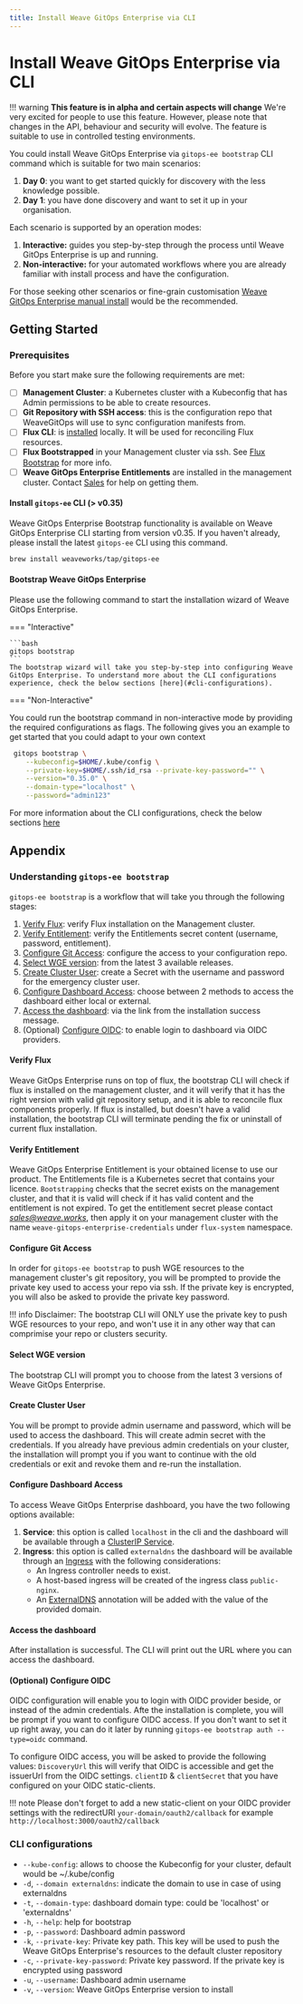 ```yaml
---
title: Install Weave GitOps Enterprise via CLI
---
```


# Install Weave GitOps Enterprise via CLI

!!! warning
    **This feature is in alpha and certain aspects will change**
    We're very excited for people to use this feature.
    However, please note that changes in the API, behaviour and security will evolve.
    The feature is suitable to use in controlled testing environments.

You could install Weave GitOps Enterprise via `gitops-ee bootstrap` CLI command which is suitable for two main scenarios:

1. **Day 0**: you want to get started quickly for discovery with the less knowledge possible.
2. **Day 1**: you have done discovery and want to set it up in your organisation.

Each scenario is supported by an operation modes:

1. **Interactive:** guides you step-by-step through the process until Weave GitOps Enterprise is up and running.
2. **Non-interactive:** for your automated workflows where you are already familiar with install process and have the configuration.

For those seeking other scenarios or fine-grain customisation [Weave GitOps Enterprise manual install](../install-enterprise) would be the recommended.

## Getting Started

### Prerequisites

Before you start make sure the following requirements are met:

- [ ] **Management Cluster**: a Kubernetes cluster with a Kubeconfig that has Admin permissions to be able to create resources.
- [ ] **Git Repository with SSH access**: this is the configuration repo that WeaveGitOps will use to sync configuration manifests from.
- [ ] **Flux CLI**: is [installed](https://fluxcd.io/flux/installation/#install-the-flux-cli) locally. It will be used for reconciling Flux resources.
- [ ] **Flux Bootstrapped** in your Management cluster via ssh. See [Flux Bootstrap](https://fluxcd.io/flux/installation/bootstrap/generic-git-server/) for more info.
- [ ] **Weave GitOps Enterprise Entitlements** are installed in the management cluster. Contact [Sales](/help-and-support/) for help on getting them.

#### Install `gitops-ee` CLI (> v0.35)

Weave GitOps Enterprise Bootstrap functionality is available on Weave GitOps Enterprise CLI starting from version v0.35. If you haven't already, please install the latest `gitops-ee` CLI using this command.

```bash
brew install weaveworks/tap/gitops-ee
```

#### Bootstrap Weave GitOps Enterprise

Please use the following command to start the installation wizard of Weave GitOps Enterprise.

=== "Interactive"

    ```bash
    gitops bootstrap
    ```
    The bootstrap wizard will take you step-by-step into configuring Weave GitOps Enterprise. To understand more about the CLI configurations experience, check the below sections [here](#cli-configurations).


=== "Non-Interactive"

   You could run the bootstrap command in non-interactive mode by providing the required configurations as flags. The following gives you an example to get started that you could adapt to your own context

   ```bash
    gitops bootstrap \
       --kubeconfig=$HOME/.kube/config \
       --private-key=$HOME/.ssh/id_rsa --private-key-password="" \
       --version="0.35.0" \
       --domain-type="localhost" \
       --password="admin123"
   ```

   For more information about the CLI configurations, check the below sections [here](#cli-configurations)

## Appendix

### Understanding `gitops-ee bootstrap`

`gitops-ee bootstrap` is a workflow that will take you through the following stages:

1. [Verify Flux](#verify-flux): verify Flux installation on the Management cluster.
2. [Verify Entitlement](#verify-entitlement): verify the Entitlements secret content (username, password, entitlement).
3. [Configure Git Access](#configure-git-access): configure the access to your configuration repo.
4. [Select WGE version](#select-wge-version): from the latest 3 available releases.
5. [Create Cluster User](#create-cluster-user): create a Secret with the username and password for the emergency cluster user.
6. [Configure Dashboard Access](#configure-dashboard-access): choose between 2 methods to access the dashboard either local or external.
7. [Access the dashboard](#access-the-dashboard): via the link from the installation success message.
8. (Optional) [Configure OIDC](#optional-configure-oidc): to enable login to dashboard via OIDC providers.

#### Verify Flux

Weave GitOps Enterprise runs on top of flux, the bootstrap CLI will check if flux is installed on the management cluster, and it will verify that it has the right version with valid git repository setup, and it is able to reconcile flux components properly.
If flux is installed, but doesn't have a valid installation, the bootstrap CLI will terminate pending the fix or uninstall of current flux installation.

#### Verify Entitlement

Weave GitOps Enterprise Entitlement is your obtained license to use our product. The Entitlements file is a Kubernetes secret that contains your licence.
`Bootstrapping` checks that the secret exists on the management cluster, and that it is valid will check if it has valid content and the entitlement is not expired.
To get the entitlement secret please contact *<sales@weave.works>*, then apply it on your management cluster with the name `weave-gitops-enterprise-credentials` under `flux-system` namespace.

#### Configure Git Access

In order for `gitops-ee bootstrap` to push WGE resources to the management cluster's git repository, you will be prompted to provide the private key used to access your repo via ssh. If the private key is encrypted, you will also be asked to provide the private key password.

!!! info
    Disclaimer: The bootstrap CLI will ONLY use the private key to push WGE resources to your repo, and won't use it in any other way that can comprimise your repo or clusters security.

#### Select WGE version

The bootstrap CLI will prompt you to choose from the latest 3 versions of Weave GitOps Enterprise.

#### Create Cluster User

You will be prompt to provide admin username and password, which will be used to access the dashboard. This will create admin secret with the credentials. If you already have previous admin credentials on your cluster, the installation will prompt you if you want to continue with the old credentials or exit and revoke them and re-run the installation.

#### Configure Dashboard Access

To access Weave GitOps Enterprise dashboard, you have the two following options available:

1. **Service**: this option is called `localhost` in the cli and the dashboard will be available through a [ClusterIP Service](https://kubernetes.io/docs/concepts/services-networking/service/#type-clusterip).
2. **Ingress**: this option is called `externaldns` the dashboard will be available through an [Ingress](https://kubernetes.io/docs/concepts/services-networking/ingress/) with the following considerations:
    - An Ingress controller needs to exist.
    - A host-based ingress will be created of the ingress class `public-nginx`.
    - An [ExternalDNS](https://github.com/kubernetes-sigs/external-dns) annotation will be added with the value of the provided domain.

#### Access the dashboard

After installation is successful. The CLI will print out the URL where you can access the dashboard.

#### (Optional) Configure OIDC

OIDC configuration will enable you to login with OIDC provider beside, or instead of the admin credentials. Afte the installation is complete, you will be prompt if you want to configure OIDC access. If you don't want to set it up right away, you can do it later by running `gitops-ee bootstrap auth --type=oidc` command.

To configure OIDC access, you will be asked to provide the following values:
`DiscoveryUrl` this will verify that OIDC is accessible and get the issuerUrl from the OIDC settings.
`clientID` & `clientSecret` that you have configured on your OIDC static-clients.

!!! note
    Please don't forget to add a new static-client on your OIDC provider settings with the redirectURI `your-domain/oauth2/callback` for example `http://localhost:3000/oauth2/callback`

### CLI configurations

- `--kube-config`:                  allows to choose the Kubeconfig for your cluster, default would be ~/.kube/config
- `-d`, `--domain externaldns`:     indicate the domain to use in case of using externaldns
- `-t`, `--domain-type`:            dashboard domain type: could be 'localhost' or 'externaldns'
- `-h`, `--help`:                   help for bootstrap
- `-p`, `--password`:               Dashboard admin password
- `-k`, `--private-key`:            Private key path. This key will be used to push the Weave GitOps Enterprise's resources to the default cluster repository
- `-c`, `--private-key-password`:   Private key password. If the private key is encrypted using password
- `-u`, `--username`:               Dashboard admin username
- `-v`, `--version`:                Weave GitOps Enterprise version to install
